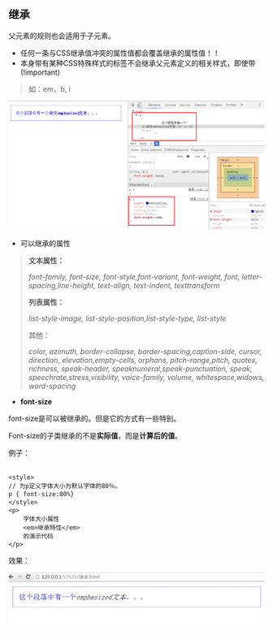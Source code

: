 ## 继承

父元素的规则也会适用于子元素。

* 任何一条与CSS继承值冲突的属性值都会覆盖继承的属性值！！
* 本身带有某种CSS特殊样式的标签不会继承父元素定义的相关样式，即使带\(!important\)

> 如：em，b, i

![](/assets/import12.png)

* 可以继承的属性

> **文本属性：**
>
> _font-family, font-size, font-style,font-variant, font-weight, font, letter-spacing,line-height, text-align, text-indent, texttransform_
>
> **列表属性：**
>
> _list-style-image, list-style-position,list-style-type, list-style_
>
> 其他：
>
> _color, azimuth, border-collapse, border-spacing,caption-side, cursor, direction, elevation,empty-cells, orphans, pitch-range,pitch, quotes, richness, speak-header, speaknumeral,speak-punctuation, speak, speechrate,stress,visibility, voice-family, volume, whitespace,widows, word-spacing_

* **font-size**

font-size是可以被继承的。但是它的方式有一些特别。

Font-size的子类继承的不是**实际值**，而是**计算后的值**。

例子：

```

<style>
// 为p定义字体大小为默认字体的80％。
p { font-size:80%}
</style>
<p>
    字体大小属性
    <em>继承特性</em>
    的演示代码
</p>
```

效果：

![](/assets/import13.png)

